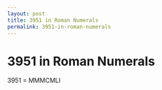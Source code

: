 ```yaml
---
layout: post
title: 3951 in Roman Numerals
permalink: 3951-in-roman-numerals
---
```


# 3951 in Roman Numerals

3951 = MMMCMLI

